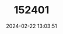 ---
title: "152401"
category: "Echinopsis formosa"
draft: false
date: 2024-02-22 13:03:51
languages:
  Spanish; Castilian: ["Koko", "Pasakana"]
---